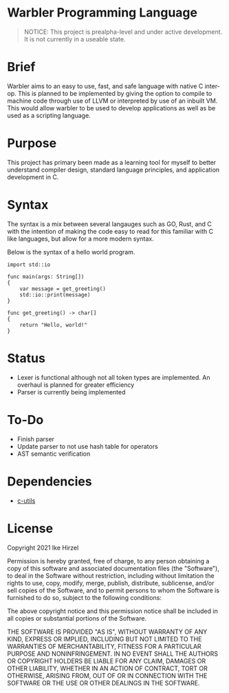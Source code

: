# Warbler Programming Language
> NOTICE: This project is prealpha-level and under active development. It is not currently in a useable state.
# Brief

Warbler aims to an easy to use, fast, and safe language with native C inter-op. This is planned to
be implemented by giving the option to compile to machine code through use of LLVM or interpreted by use
of an inbuilt VM. This would allow warbler to be used to develop applications as well as be used as
a scripting language.

# Purpose

This project has primary been made as a learning tool for myself to better understand
compiler design, standard language principles, and application development in C.

# Syntax

The syntax is a mix between several langauges such as GO, Rust, and C with the intention of making
the code easy to read for this familiar with C like languages, but allow for a more modern syntax.

Below is the syntax of a hello world program.
```
import std::io

func main(args: String[])
{
	var message = get_greeting()
	std::io::print(message)
}

func get_greeting() -> char[]
{
	return "Hello, world!"
}
```
# Status

* Lexer is functional although not all token types are implemented. An overhaul is planned for
	greater efficiency
* Parser is currently being implemented

# To-Do

* Finish parser
* Update parser to not use hash table for operators
* AST semantic verification

# Dependencies

* [c-utils](https://github.com/ikehirzel/c-utils)

# License

Copyright 2021 Ike Hirzel

Permission is hereby granted, free of charge, to any person obtaining a copy of
this software and associated documentation files (the "Software"), to deal in
the Software without restriction, including without limitation the rights to
use, copy, modify, merge, publish, distribute, sublicense, and/or sell copies of
the Software, and to permit persons to whom the Software is furnished to do so,
subject to the following conditions:

The above copyright notice and this permission notice shall be included in all
copies or substantial portions of the Software.

THE SOFTWARE IS PROVIDED "AS IS", WITHOUT WARRANTY OF ANY KIND, EXPRESS OR
IMPLIED, INCLUDING BUT NOT LIMITED TO THE WARRANTIES OF MERCHANTABILITY, FITNESS
FOR A PARTICULAR PURPOSE AND NONINFRINGEMENT. IN NO EVENT SHALL THE AUTHORS OR
COPYRIGHT HOLDERS BE LIABLE FOR ANY CLAIM, DAMAGES OR OTHER LIABILITY, WHETHER
IN AN ACTION OF CONTRACT, TORT OR OTHERWISE, ARISING FROM, OUT OF OR IN
CONNECTION WITH THE SOFTWARE OR THE USE OR OTHER DEALINGS IN THE SOFTWARE.
